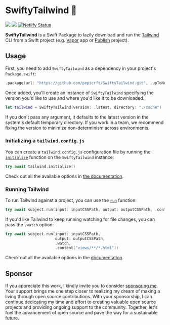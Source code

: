 # SwiftyTailwind 🍃

[![](https://img.shields.io/endpoint?url=https%3A%2F%2Fswiftpackageindex.com%2Fapi%2Fpackages%2Fpepicrft%2FSwiftyTailwind%2Fbadge%3Ftype%3Dswift-versions)](https://swiftpackageindex.com/pepicrft/SwiftyTailwind)
[![](https://img.shields.io/endpoint?url=https%3A%2F%2Fswiftpackageindex.com%2Fapi%2Fpackages%2Fpepicrft%2FSwiftyTailwind%2Fbadge%3Ftype%3Dplatforms)](https://swiftpackageindex.com/pepicrft/SwiftyTailwind)
[![Netlify Status](https://api.netlify.com/api/v1/badges/69daef71-b1cf-4d37-96ad-216cb953e668/deploy-status)](https://app.netlify.com/sites/swiftytailwind/deploys)

**SwiftyTailwind** is a Swift Package to lazily download and run the [Tailwind](https://tailwindcss.com) CLI from a Swift project (e.g. [Vapor](https://vapor.codes) app or [Publish](https://github.com/JohnSundell/Publish) project). 

## Usage

First, you need to add `SwiftyTailwind` as a dependency in your project's `Package.swift`:

```swift
.package(url: "https://github.com/pepicrft/SwiftyTailwind.git", .upToNextMinor(from: "0.1.0"))
```

Once added, you'll create an instance of `SwiftyTailwind` specifying the version you'd like to use and where you'd like it to be downloaded.

```swift
let tailwind = SwiftyTailwind(version: .latest, directory: "./cache")
```

If you don't pass any argument, it defaults to the latest version in the system's default temporary directory. If you work in a team, we recommend fixing the version to minimize non-determinism across environments.

### Initializing a `tailwind.config.js`

You can create a `tailwind.config.js` configuration file by running the [`initialize`](https://swiftytailwind.pepicrft.me/documentation/swiftytailwind/swiftytailwind/initialize(directory:options:)) function on the `SwiftyTailwind` instance:


```swift
try await tailwind.initialize()
```

Check out all the available options in [the documentation](https://swiftytailwind.pepicrft.me/documentation/swiftytailwind/swiftytailwind/initializeoption).

### Running Tailwind

To run Tailwind against a project, you can use the [`run`](https://swiftytailwind.pepicrft.me/documentation/swiftytailwind/swiftytailwind/run(input:output:directory:options:)) function:

```swift
try await subject.run(input: inputCSSPath, output: outputCSSPath, .content("views/**/*.html"))
```

If you'd like Tailwind to keep running watching for file changes, you can pass the `.watch` option:


```swift
try await subject.run(input: inputCSSPath, 
                      output: outputCSSPath, 
                      .watch,
                      .content("views/**/*.html"))
```

Check out all the available options in the [documentation](https://swiftytailwind.pepicrft.me/documentation/swiftytailwind/swiftytailwind/runoption).

## Sponsor

If you appreciate this work, I kindly invite you to consider [sponsoring me](https://github.com/sponsors/pepicrft). Your support brings me one step closer to realizing my dream of making a living through open source contributions. With your sponsorship, I can continue dedicating my time and effort to creating valuable open source projects and providing ongoing support to the community. Together, let's fuel the advancement of open source and pave the way for a sustainable future.
